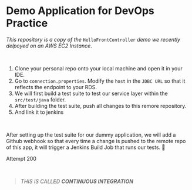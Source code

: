 # Demo Application for DevOps Practice
*This repository is a copy of the* `HelloFrontController` *demo we recently delpoyed on an AWS EC2 Instance*.

<br>

1. Clone your personal repo onto your local machine and open it in your IDE.
2. Go to `connection.properties`.  Modify the `host` in the `JDBC URL` so that it reflects the endpoint to your RDS.
3. We will first build a test suite to test our service layer within the `src/test/java` folder.
5. After building the test suite, push all changes to this remore repository.
6. And link it to jenkins

<br>

After setting up the test suite for our dummy application, we will add a Github webhook so that every time a change is pushed to the remote repo of this app, it will trigger a Jenkins Build Job that runs our tests. 🤖 

Attempt 200

<br>

> *THIS IS CALLED **CONTINUOUS INTEGRATION***
